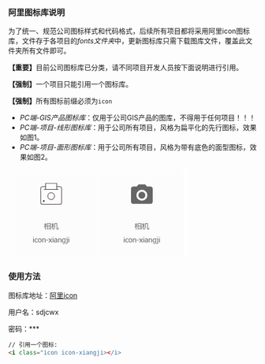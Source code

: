 ### 阿里图标库说明

<p>为了统一、规范公司图标样式和代码格式，后续所有项目都将采用阿里icon图标库，文件存于各项目的<em>fonts文件夹</em>中，更新图标库只需下载图库文件，覆盖此文件夹所有文件即可。</p>

<p><strong>【重要】</strong>目前公司图标库已分类，请不同项目开发人员按下面说明进行引用。</p>
<p><strong>【强制】</strong>一个项目只能引用一个图标库。</p>
<p><strong>【强制】</strong>所有图标前缀必须为<code>icon</code></p>

* <em>PC端-GIS产品图标库</em>：仅用于公司GIS产品的图库，不得用于任何项目！！！
* <em>PC端-项目-线形图标库</em>：用于公司所有项目，风格为扁平化的先行图标，效果如图1。
* <em>PC端-项目-面形图标库</em>：用于公司所有项目，风格为带有底色的面型图标，效果如图2。

![logo](../../img/icon1.jpg "线形图标库") 
![logo](../../img/icon2.jpg "面形图标库")


### 使用方法

图标库地址：[阿里icon](https://www.iconfont.cn)
<p>用户名：sdjcwx</p>
<p>密码：***</p>

```html
// 引用一个图标:
<i class="icon icon-xiangji></i>
```